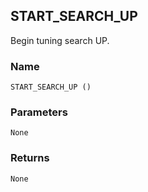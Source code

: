 ## START\_SEARCH\_UP

Begin tuning search UP.


### Name

`START_SEARCH_UP ()`


### Parameters

`None`


### Returns

`None`